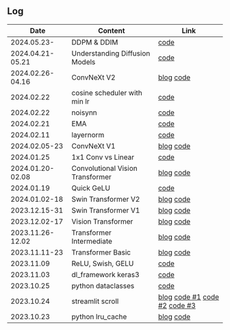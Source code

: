 ## Log
| Date             | Content                              | Link |
|------------------|--------------------------------------|------|
| 2024.05.23-      | DDPM & DDIM                          | [code](/algorithm/07.diffusion/) |
| 2024.04.21-05.21 | Understanding Diffusion Models       | [code](/algorithm/07.diffusion/01.Variational_AutoEncoder.ipynb) |
| 2024.02.26-04.16 | ConvNeXt V2                          | [blog](https://brunch.co.kr/@leadbreak/19) [code](/algorithm/06.ConvNext/v2) |
| 2024.02.22       | cosine scheduler with min lr         | [code](/note/cosine_scheduler_with_lowerLimit.ipynb) |
| 2024.02.22       | noisynn                              | [code](/note/noisynn.ipynb) |
| 2024.02.21       | EMA                                  | [code](/note/ema.ipynb) |
| 2024.02.11       | layernorm                            | [code](/note/layernorm.ipynb) |
| 2024.02.05-23    | ConvNeXt V1                          | [blog](https://brunch.co.kr/@leadbreak/17) [code](/algorithm/06.ConvNext/v1) |
| 2024.01.25       | 1x1 Conv vs Linear                   | [code](/note/pointwise_conv.ipynb) |
| 2024.01.20-02.08 | Convolutional Vision Transformer     | [blog](https://brunch.co.kr/@leadbreak/15) [code](/algorithm/05.CvT/) |
| 2024.01.19       | Quick GeLU                           | [code](/note/quick_gelu.ipynb) |
| 2024.01.02-18    | Swin Transformer V2                  | [blog](https://brunch.co.kr/@leadbreak/14) [code](/algorithm/04.Swin/) |
| 2023.12.15-31    | Swin Transformer V1                  | [blog](https://brunch.co.kr/@leadbreak/13) [code](/algorithm/04.Swin/) |
| 2023.12.02-17    | Vision Transformer                   | [blog](https://brunch.co.kr/@leadbreak/12) [code](/algorithm/03.ViT/) |
| 2023.11.26-12.02 | Transformer Intermediate             | [blog](https://brunch.co.kr/@leadbreak/11) [code](/algorithm/02.transformer_intermediate/) |
| 2023.11.11-23    | Transformer Basic                    | [blog](https://brunch.co.kr/@leadbreak/10) [code](/algorithm/01.transformer_introduce/01.transformer_introduce.ipynb)|
| 2023.11.09       | ReLU, Swish, GELU                    | [code](/note/activation.ipynb) |
| 2023.11.03       | dl_framework keras3                  | [code](/dl_framework/keras3.ipynb) |
| 2023.10.25       | python dataclasses                   | [code](/python/dataclass_study.ipynb) |
| 2023.10.24       | streamlit scroll                     | [blog](https://brunch.co.kr/@leadbreak/9) [code #1](/streamlit/scroll_1st.py) [code #2](/streamlit/scroll_2nd.py) [code #3](/streamlit/scroll_3rd.py) |
| 2023.10.23       | python lru_cache                     | [blog](https://brunch.co.kr/@leadbreak/8) [code](/python/lru_study.ipynb) |
